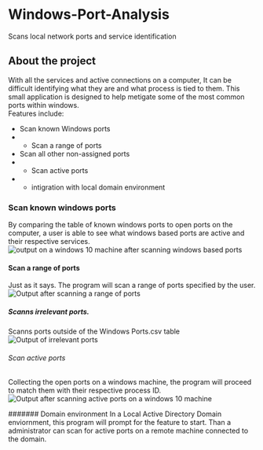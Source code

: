 # Windows-Port-Analysis
Scans local network ports and service identification

## About the project
With all the services and active connections on a computer, It can be difficult identifying what they are and what process is tied to them. This small application is designed to help metigate some of the most common ports within windows.<br>
Features include:<br>
- Scan known Windows ports
- - Scan a range of ports
- Scan all other non-assigned ports
- - Scan active ports
- - intigration with local domain environment


### Scan known windows ports
By comparing the table of known windows ports to open ports on the computer, a user is able to see what windows based ports are active and their respective services.
![output on a windows 10 machine after scanning windows based ports](/./Scanned%20windows%20ports.png)

#### Scan a range of ports
Just as it says. The program will scan a range of ports specified by the user.
![Output after scanning a range of ports](./Scanned%20range%20of%20ports.png)

##### Scanns irrelevant ports.
Scanns ports outside of the Windows Ports.csv table
![Output of irrelevant ports](./SCANNED%20IRRELEVANT.png)

###### Scan active ports
Collecting the open ports on a windows machine, the program will proceed to match them with their respective process ID.
![Output after scanning active ports on a windows 10 machine](./Scanned%20active.png)

####### Domain environment
In a Local Active Directory Domain enviornment, this program will prompt for the feature to start. Than a administrator can scan for active ports on a remote machine connected to the domain.
